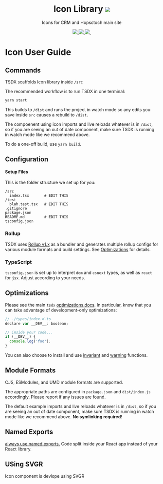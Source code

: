 <h1 align="center">
  Icon Library
  <a  href ="/">
  <img src="https://img.shields.io/badge/Package-@hs/icons-ED54A4"> 
  </a>
</h1>

<p align="center"> Icons for CRM and Hopsctoch main site</p>

<p align="center">
   <a  href ="https://tsdx.io/">
  <img src="https://img.shields.io/badge/ScaffoldWith-TSDX-007ACC"> 
  </a>
    <a  href ="https://react-svgr.com/">
  <img src="https://img.shields.io/badge/MadeWith-SVGR-ED54A4"> 
  </a>
  <a aria-label="Size" href ="https://github.com/rtiwarihs/frontend-monorepo">
    <img src="https://img.shields.io/github/size/webcaetano/craft/build/phaser-craft.min.js.svg">
  </a>
  <a aria-label="last commit" href="https://github.com/rtiwarihs/frontend-monorepo/commits/master">
    <img alt="" src="https://img.shields.io/github/last-commit/primer/css.svg">
  </a>
</p>

# Icon User Guide

## Commands

TSDX scaffolds Icon library inside `/src`

The recommended workflow is to run TSDX in one terminal:

```bash
yarn start
```

This builds to `/dist` and runs the project in watch mode so any edits you save inside `src` causes a rebuild to `/dist`.


The compoenent using icon imports and live reloads whatever is in `/dist`, so if you are seeing an out of date component, make sure TSDX is running in watch mode like we recommend above.

To do a one-off build, use  `yarn build`.

## Configuration

#### Setup Files

This is the folder structure we set up for you:

```shell
/src
  index.tsx       # EDIT THIS
/test
  blah.test.tsx   # EDIT THIS
.gitignore
package.json
README.md         # EDIT THIS
tsconfig.json
```

### Rollup

TSDX uses [Rollup v1.x](https://rollupjs.org) as a bundler and generates multiple rollup configs for various module formats and build settings. See [Optimizations](#optimizations) for details.

### TypeScript

`tsconfig.json` is set up to interpret `dom` and `esnext` types, as well as `react` for `jsx`. Adjust according to your needs.

## Optimizations

Please see the main `tsdx` [optimizations docs](https://github.com/palmerhq/tsdx#optimizations). In particular, know that you can take advantage of development-only optimizations:

```js
// ./types/index.d.ts
declare var __DEV__: boolean;

// inside your code...
if (__DEV__) {
  console.log('foo');
}
```

You can also choose to install and use [invariant](https://github.com/palmerhq/tsdx#invariant) and [warning](https://github.com/palmerhq/tsdx#warning) functions.

## Module Formats

CJS, ESModules, and UMD module formats are supported.

The appropriate paths are configured in `package.json` and `dist/index.js` accordingly. Please report if any issues are found.

The default example imports and live reloads whatever is in `/dist`, so if you are seeing an out of date component, make sure TSDX is running in watch mode like we recommend above. **No symlinking required**!


## Named Exports

[always use named exports.](https://github.com/palmerhq/typescript#exports) Code split inside your React app instead of your React library.

## USing SVGR

Icon component is devlope using SVGR 
